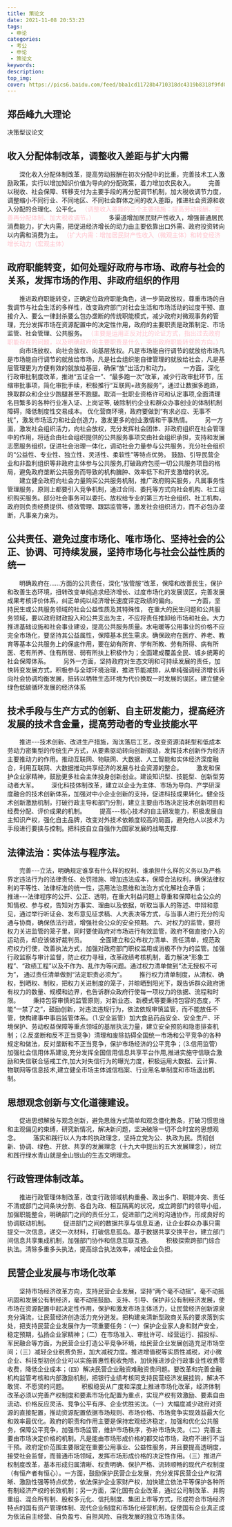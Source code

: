 ```yaml
---
title: 策论文
date: 2021-11-08 20:53:23
tags:
 - 申论
categories:
 - 考公
 - 申论
 - 策论文
keywords:
description:
top_img:
cover: https://pics6.baidu.com/feed/bba1cd11728b4710318dc4319b8318f9fd03237a.jpeg?token=e1598fe2c20bc1067fc1dafa1f50ab8b&s=E0F231C4DE63BEDC1454449903009082
---
```

## 郑岳峰九大理论
决策型议论文

## 收入分配体制改革，调整收入差距与扩大内需
&emsp;&emsp;深化收入分配体制改革，提高劳动报酬在初次分配中的比重，完善技术工人激励政策，实行以增加知识价值为导向的分配政策，着力增加农民收入。
&emsp;&emsp;完善以税收、社会保障、转移支付为主要手段的再分配调节机制，加大税收调节力度，调整缩小不同行业、不同地区、不同社会群体之间的收入差距，推进社会资源和收入分配的合理化、公平化。
<font color=pink>（调整收入差距的三个主要措施：提高劳动报酬、完善再分配体制、加大税收调节。）</font>
&emsp;&emsp;多渠道增加居民财产性收入，增强普通居民消费能力，扩大内需，把促进经济增长的动力由主要依靠出口外需、政府投资转向以内需和消费为主。
<font color=pink>（扩大内需：增加居民财产性收入（微观主体）和转变经济增长动力（宏观主体）</font>

## 政府职能转变，如何处理好政府与市场、政府与社会的关系，发挥市场的作用、非政府组织的作用
&emsp;&emsp;推进政府职能转变，正确定位政府职能角色，进一步简政放权，尊重市场的自我调节与社会生活的多样性，改变政府部门对社会生活和市场活动的过度干预、直接介入、要么一律封杀要么包办垄断的传统职能模式，减少政府对微观事务的管理，充分发挥市场在资源配置中的决定性作用，政府的主要职责是政策制定、市场监管、社会管理、公共服务。
<font color=pink>（主要是运用正反对比的论证方式，指出过去政府职能存在的问题，以及明确政府的主要职责是什么，突出政府职能转变的方向。）</font>
&emsp;&emsp;向市场放权、向社会放权、向基层放权。凡是市场能自行调节的就放给市场凡是市场能自行调节的就放给市场，凡是社会组织能自律管理的就放给社会，凡是基层管理更为方便有效的就放给基层，确保“放”出活力和动力。
&emsp;&emsp;一方面，深化行政审批制度改革，推进“五证合一”、“最多跑一次”改革，减少行政审批环节，压缩审批事项，简化审批手续，积极推行“互联网+政务服务”，通过让数据多跑路，换取群众和企业少跑腿甚至不跑腿。取消一批职业资格许可和认定事项,全面清理名目繁多的各种行业准入证、上岗证等, 破除制约企业和群众办事创业的体制机制障碍，降低制度性交易成本。 优化营商环境，政府要做到“有求必应、无事不扰”，激发市场活力和社会创造力，激发更多的创业激情和干事热情。
&emsp;&emsp;另一方面，激发社会组织活力，向社会放权，充分发挥社会团体、非政府组织在社会管理中的作用，将适合由社会组织提供的公共服务事项交由社会组织承担，支持和发展志愿服务组织，促进社会治理一体化，调动社会力量参与公共服务，充分社会组织的“公益性、专业性、独立性、灵活性、柔软性”等特点优势。 鼓励、引导民营企业和非盈利组织等非政府主体参与公共服务,打破政府包揽一切公共服务项目的格局，避免政府垄断公共服务而导致的机构臃肿、效率低下和开支激增的状况。
&emsp;&emsp;建立健全政府向社会力量购买公共服务机制，推广政府购买服务，凡属事务性管理服务，原则上都要引入竞争机制，通过合同、委托等方式向社会机构、社工组织购买服务。部分社会事务可以委托、放权给专业的第三方社会组织、社工机构，政府则负责经费提供、绩效管理、跟踪监管等，激发社会组织活力，而不必包办垄断，凡事亲力亲为。

## 公共责任、避免过度市场化、唯市场化、坚持社会的公正、协调、可持续发展，坚持市场化与社会公益性质的统一
&emsp;&emsp;明确政府在……方面的公共责任，深化“放管服”改革，保障和改善民生，保护和改善生态环境，扭转改变单纯追求经济增长、过度市场化的发展误区，完善发展成果考核评价体系，纠正单纯以经济增长速度评定政绩的偏向。
&emsp;&emsp;一方面，坚持民生或公共服务领域的社会公益性质及其特殊性， 在重大的民生问题和公共服务领域，要以政府财政投入和公共支出为主，不应将责任推卸给市场和社会。大力推进基础设施和社会事业建设，提高公共服务质量。水电暖等公用事业的价格不应完全市场化，要坚持其公益属性，保障基本民生需求。确保政府在医疗、养老、教育等基本公共服务上的保底作用，要在幼有所育、学有所教、劳有所得、病有所医、老有所养、住有所居、弱有所扶上积极作为；全面建成覆盖全民、城乡统筹的社会保障体系。
&emsp;&emsp;另外一方面，坚持政府对生态文明和可持续发展的责任，加快转变发展方式，积极参与全球环境治理，推进节能减排，从单纯强调经济增长转向社会协调均衡发展，扭转以牺牲生态环境为代价换取一时发展的误区。建立健全绿色低碳循环发展的经济体系

## 技术手段与生产方式的创新、自主研发能力，提高经济发展的技术含金量，提高劳动者的专业技能水平
&emsp;&emsp;推进---技术创新、改进生产措施，淘汰落后工艺，改变资源消耗型和低成本劳动力密集型的传统生产方式，从要素驱动转向创新驱动，发挥技术创新作为经济主要推动力的作用。推动互联网、物联网、大数据、人工智能和实体经济深度融合，利用互联网、大数据推动共享经济的发展与社会资源的整合。
&emsp;&emsp;激发和保护企业家精神，鼓励更多社会主体投身创新创业。建设知识型、技能型、创新型劳动者大军。
&emsp;&emsp;深化科技体制改革，建立以企业为主体、市场为导向、产学研深度融合的技术创新体系，加强对中小企业创新的支持，促进科技成果转化。健全技术创新激励机制，打破行政主导和部门分割，建立主要由市场决定技术创新项目和经费分配、评价成果的机制。
&emsp;&emsp;提高---核心技术的自主研发能力，积极发展自主知识产权，强化自主品牌，改变对外技术依赖度较高的局面，避免他人以技术为手段进行要挟与控制。把科技自立自强作为国家发展的战略支撑.

## 法律法治：实体法与程序法。
&emsp;&emsp;完善---立法，明确规定谁享有什么样的权利、谁承担什么样的义务以及严格界定违法行为的法律责任、处罚措施、增加违法成本，保障合法权利，确保法律权利的平等性、法律标准的统一性，运用法治思维和法治方式化解社会矛盾；
&emsp;&emsp;推进---法律程序的公开、公正、透明，在重大利益问题上尊重和保障社会公众的知情权、参与权，告知对方事实、理由以及依据，听取当事人的陈述、申辩和意见，通过举行听证会、发布意见征求稿、人大表决等方式，与当事人进行充分的沟通与协商，确保依法行政，增强社会公众的安全预期。 六、对权力的监管，要将权力关进监管的笼子里，同时要使政府对市场进行有效监管，政府不做直接介入的运动员，却应该做好裁判员。
&emsp;&emsp;全面建立和公布权力清单、责任清单，规范政府权力行使，改善执法方式，加强对政府部门职权滥用或消极不作为的监管。加强行政监察与审计监督，防止权力寻租，改革政绩考核机制，着力解决“形象工程”、“政绩工程”以及不作为、乱作为等问题。通过权力清单做到“法无授权不可为”， 通过责任清单做到“法定职责必须为”。
&emsp;&emsp;推行权力清单制度，从清权、确权，到晒权、制权，把权力关进制度的笼子，并晾晒到阳光下，既告诉群众政府拥有权力的数量、规模和边界，也告诉群众政府行使每一项权力的依据、流程和时限。
&emsp;&emsp;秉持包容审慎的监管原则，对新业态、新模式等要秉持包容的态度，不能“一禁了之”，鼓励创新，对违法违规行为，依法依规审慎监管，而不能放任不管，快构建事中事后监管体系。（1.安全监管）加大食品药品安全、安全生产、环境保护、劳动权益保障等重点领域的基层执法力量，建立安全预防和隐患排查机制；（2.反垄断和反不正当竞争）清理和废除妨碍全国统一市场和公平竞争的各种规定和做法，反对垄断和不正当竞争，保护市场经济的公平竞争；（3.信用监管）加强社会信用体系建设,充分发挥全国信用信息共享平台作用,推进实施守信联合激励和失信联合惩戒工作,加大对失信行为的曝光力度，积极运用大数据、云计算、物联网等信息技术,建立健全市场主体诚信档案、行业黑名单制度和市场退出机制。

## 思想观念创新与文化道德建设。
&emsp;&emsp;促进思想解放与观念创新，避免思维方式简单和观念僵化教条，打破习惯思维和主观偏见的束缚，研究新情况，解决新问题，坚决破除一切不合时宜的思想观念。
&emsp;&emsp;落实和践行以人为本的执政理念，坚持立党为公、执政为民。贯彻创新、协调、绿色、开放、共享的发展理念（十九大中提出的五大发展理念），树立和践行绿水青山就是金山银山的生态文明理念。

## 行政管理体制改革。
&emsp;&emsp;推进行政管理体制改革，改变行政领域机构重叠、政出多门、职能冲突、责任不清或部门之间条块分割、各自为政、相互隔离的状况，成立跨部门的领导小组，加强职能整合，明确部门之间的责任分工，促进部门之间的沟通协作，形成良好的协调联动机制。
&emsp;&emsp;促进部门之间的数据共享与信息互通，让企业群众办事只需提交一次信息，递交一次材料，打破信息孤岛。基于数据共享交换平台，建立部门间信息共享集成机制，加强部门协作和信息互联互通。
&emsp;&emsp;积极探索跨部门综合执法。清除多重多头执法，提高综合执法效率，减轻企业负担。 

## 民营企业发展与市场化改革
&emsp;&emsp;坚持市场经济改革方向，支持民营企业发展，坚持“两个毫不动摇”。毫不动摇巩固和发展公有制经济，毫不动摇鼓励、支持、引导、保护非公有制经济发展，使市场在资源配置中起决定性作用，保护和激发市场主体活力，让民营经济创新源泉充分涌流，让民营经济创造活力充分迸发。把构建亲清新型政商关系的要求落到实处，把支持民营企业发展作为一项重要任务：（一）保护企业家人身和财产安全，稳定预期，弘扬企业家精神；（二）在市场准入、审批许可、经营运行、招投标、军民融合等方面，为民营企业打造公平竞争环境，给民营企业发展创造充足市场空间；（三）减轻企业税费负担，加大减税力度。推进增值税等实质性减税，对小微企业、科技型初创企业可以实施普惠性税收免除，加快推进涉企行政事业性收费零收费，降低企业成本；（四）解决民营企业融资难融资贵问题。要改革和完善金融机构监管考核和内部激励机制，把银行业绩考核同支持民营经济发展挂钩，解决不敢贷、不愿贷的问题。
&emsp;&emsp;积极稳妥从广度和深度上推进市场化改革，经济体制改革必须以完善产权制度和要素市场化配置为重点，实现产权有效激励、要素自由流动、价格反应灵活、竞争公平有序、企业优胜劣汰。（一）大幅度减少政府对资源的直接配置，推动资源配置依据市场规则、市场价格、市场竞争实现效益最大化和效率最优化。政府的职责和作用主要是保持宏观经济稳定，加强和优化公共服务，保障公平竞争，加强市场监管，维护市场秩序，弥补市场失灵。（二）完善主要由市场决定价格的机制。凡是能由市场形成价格的都交给市场，政府不进行不当干预。政府定价范围主要限定在重要公用事业、公益性服务，并且要提高透明度，接受社会监督，而普通市场领域，发挥市场形成价格的决定性作用。（三）推进产权制度改革，基本形成归属清晰、权责明确、保护严格、流转顺畅的现代产权制度（有恒产者有恒心）。一方面，鼓励保护民营企业发展，充分发挥民营企业产权清晰、激励性强等特点优势，依法保护企业家财产权，加快建立依法平等保护各种所有制经济产权的长效机制；另一方面，深化国有企业改革，通过公司制改革、并购重组、混合所有制、股权多元化、信托制度、集团上市等方式，形成符合市场经济特点的国有资产管理体制、现代企业制度和市场化经营机制，促使国有企业真正成为依法自主经营、自负盈亏、自担风险、自我发展的独立市场主体。